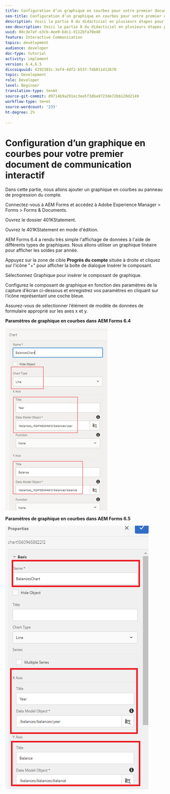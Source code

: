 ```yaml
---
title: Configuration d’un graphique en courbes pour votre premier document de communication interactif
seo-title: Configuration d’un graphique en courbes pour votre premier document de communication interactif
description: Voici la partie 8 du didacticiel en plusieurs étapes pour créer votre premier document de communications interactives. Dans cette partie, nous allons ajouter un graphique en courbes au panneau de progression du compte.
seo-description: Voici la partie 8 du didacticiel en plusieurs étapes pour créer votre premier document de communications interactives. Dans cette partie, nous allons ajouter un graphique en courbes au panneau de progression du compte.
uuid: 08c3e7af-e3cb-4ee0-bdc1-d112bfa70e40
feature: Interactive Communication
topics: development
audience: developer
doc-type: tutorial
activity: implement
version: 6.4,6.5
discoiquuid: 4292303c-3ef4-4df2-b537-fdb011412670
topic: Development
role: Developer
level: Beginner
translation-type: tm+mt
source-git-commit: d9714b9a291ec3ee5f3dba9723de72bb120d2149
workflow-type: tm+mt
source-wordcount: '233'
ht-degree: 2%

---
```



# Configuration d’un graphique en courbes pour votre premier document de communication interactif

Dans cette partie, nous allons ajouter un graphique en courbes au panneau de progression du compte.

Connectez-vous à AEM Forms et accédez à Adobe Experience Manager > Forms > Forms &amp; Documents.

Ouvrez le dossier 401KStatement.

Ouvrez le 401KStatement en mode d&#39;édition.

AEM Forms 6.4 a rendu très simple l&#39;affichage de données à l&#39;aide de différents types de graphiques. Nous allons utiliser un graphique linéaire pour afficher les soldes par année.

Appuyez sur la zone de cible **Progrès du compte** située à droite et cliquez sur l&#39;icône &quot;+&quot; pour afficher la boîte de dialogue Insérer le composant.

Sélectionnez Graphique pour insérer le composant de graphique.

Configurez le composant de graphique en fonction des paramètres de la capture d’écran ci-dessous et enregistrez vos paramètres en cliquant sur l’icône représentant une coche bleue.

Assurez-vous de sélectionner l’élément de modèle de données de formulaire approprié sur les axes x et y.

**Paramètres de graphique en courbes dans AEM Forms 6.4**

![linechart64](assets/linechart.png)

**Paramètres de graphique en courbes dans AEM Forms 6.5**

![linechart64](assets/linechart65.PNG)


